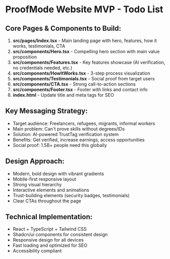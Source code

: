 # ProofMode Website MVP - Todo List

## Core Pages & Components to Build:
1. **src/pages/Index.tsx** - Main landing page with hero, features, how it works, testimonials, CTA
2. **src/components/Hero.tsx** - Compelling hero section with main value proposition
3. **src/components/Features.tsx** - Key features showcase (AI verification, no credentials needed, etc.)
4. **src/components/HowItWorks.tsx** - 3-step process visualization
5. **src/components/Testimonials.tsx** - Social proof from target users
6. **src/components/CTA.tsx** - Strong call-to-action sections
7. **src/components/Footer.tsx** - Footer with links and contact info
8. **index.html** - Update title and meta tags for SEO

## Key Messaging Strategy:
- Target audience: Freelancers, refugees, migrants, informal workers
- Main problem: Can't prove skills without degrees/IDs
- Solution: AI-powered TrustTag verification system
- Benefits: Get verified, increase earnings, access opportunities
- Social proof: 1.5B+ people need this globally

## Design Approach:
- Modern, bold design with vibrant gradients
- Mobile-first responsive layout
- Strong visual hierarchy
- Interactive elements and animations
- Trust-building elements (security badges, testimonials)
- Clear CTAs throughout the page

## Technical Implementation:
- React + TypeScript + Tailwind CSS
- Shadcn/ui components for consistent design
- Responsive design for all devices
- Fast loading and optimized for SEO
- Accessibility compliant